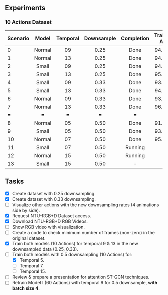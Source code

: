 ## Experiments

### 10 Actions Dataset

| **Scenario** | **Model** | **Temporal** | **Downsample** | **Completion** | Training Acc | Testing Acc |
| :------ | :------: | :------: | :------: | :------: | :------: | :------: |
| 0 | Normal | 09 | 0.25 | Done | 94.67% | 93.50% |  
| 1 | Normal | 13 | 0.25 | Done | 94.87% | 92.79% | 
| 2 | Small | 09 | 0.25 | Done | 94.02% | 93.27% |  
| 3 | Small | 13 | 0.25 | Done | 95.17% | 93.55% |  
| 4 | Small | 09 | 0.33 | Done | 93.88% | 93.50% |  
| 5 | Small | 13 | 0.33 | Done | 94.86% | 92.54% |  
| 6 | Normal | 09 | 0.33 | Done | 93.56% | 92.31% |  
| 7 | Normal | 13 | 0.33 | Done | 96.18% | 94.73% |  
| **=** | **=** | **=** | **=** | **=** | **=** | **=** |  
| 8 | Normal | 05 | 0.50 | Done | 91.78% | 92.11% |  
| 9 | Small | 05 | 0.50 | Done | 93.43% | 93.18% | 
| 10 | Normal | 07 | 0.50 | Done | 95.74% | 95.24% |  
| 11 | Small | 07 | 0.50 | Running | - | - |  
| 12 | Normal | 15 | 0.50 | Running | - | - |  
| 13 | Small | 15 | 0.50 | - | - | - |  






## Tasks
- [x] Create dataset with 0.25 downsampling.
- [x] Create dataset with 0.33 downsampling.
- [ ] Visualize other actions with the new downsampling rates (4 animations side by side).
- [x] Request NTU-RGB+D Dataset access.
- [x] Download NTU-RGB+D RGB Videos.
- [ ] Show RGB video with visualization.
- [ ] Create a code to check minimum number of frames (non-zero) in the original dataset.
- [x] Train both models (10 Actions) for temporal 9 & 13 in the new downsampled data (0.25, 0.33).
- [ ] Train both models with 0.5 downsampling (10 Actions) for:
  - [x] Temporal 5.
  - [ ] Temporal 7.
  - [ ] Temporal 15.
- [ ] Review & prepare a presentation for attention ST-GCN techniques.
- [ ] Retrain Model I (60 Actions) with temporal 9 for 0.5 downsample, **with batch size 4**.
